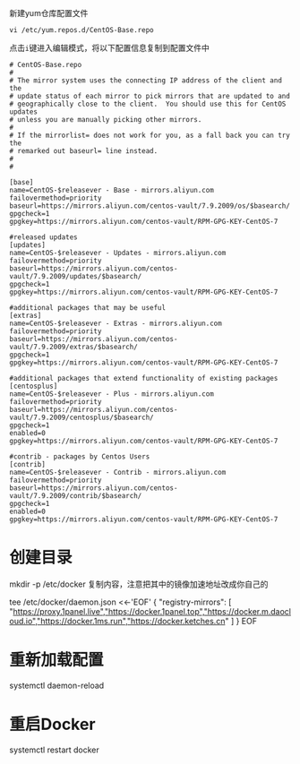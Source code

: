 新建yum仓库配置文件

```
vi /etc/yum.repos.d/CentOS-Base.repo
```

点击`i`键进入编辑模式，将以下配置信息复制到配置文件中

```
# CentOS-Base.repo
#
# The mirror system uses the connecting IP address of the client and the
# update status of each mirror to pick mirrors that are updated to and
# geographically close to the client.  You should use this for CentOS updates
# unless you are manually picking other mirrors.
#
# If the mirrorlist= does not work for you, as a fall back you can try the 
# remarked out baseurl= line instead.
#
#
 
[base]
name=CentOS-$releasever - Base - mirrors.aliyun.com
failovermethod=priority
baseurl=https://mirrors.aliyun.com/centos-vault/7.9.2009/os/$basearch/
gpgcheck=1
gpgkey=https://mirrors.aliyun.com/centos-vault/RPM-GPG-KEY-CentOS-7
 
#released updates 
[updates]
name=CentOS-$releasever - Updates - mirrors.aliyun.com
failovermethod=priority
baseurl=https://mirrors.aliyun.com/centos-vault/7.9.2009/updates/$basearch/
gpgcheck=1
gpgkey=https://mirrors.aliyun.com/centos-vault/RPM-GPG-KEY-CentOS-7
 
#additional packages that may be useful
[extras]
name=CentOS-$releasever - Extras - mirrors.aliyun.com
failovermethod=priority
baseurl=https://mirrors.aliyun.com/centos-vault/7.9.2009/extras/$basearch/
gpgcheck=1
gpgkey=https://mirrors.aliyun.com/centos-vault/RPM-GPG-KEY-CentOS-7
 
#additional packages that extend functionality of existing packages
[centosplus]
name=CentOS-$releasever - Plus - mirrors.aliyun.com
failovermethod=priority
baseurl=https://mirrors.aliyun.com/centos-vault/7.9.2009/centosplus/$basearch/
gpgcheck=1
enabled=0
gpgkey=https://mirrors.aliyun.com/centos-vault/RPM-GPG-KEY-CentOS-7
 
#contrib - packages by Centos Users
[contrib]
name=CentOS-$releasever - Contrib - mirrors.aliyun.com
failovermethod=priority
baseurl=https://mirrors.aliyun.com/centos-vault/7.9.2009/contrib/$basearch/
gpgcheck=1
enabled=0
gpgkey=https://mirrors.aliyun.com/centos-vault/RPM-GPG-KEY-CentOS-7

```

# 创建目录
mkdir -p /etc/docker
复制内容，注意把其中的镜像加速地址改成你自己的

tee /etc/docker/daemon.json <<-'EOF'
{
   "registry-mirrors": [
"https://proxy.1panel.live","https://docker.1panel.top","https://docker.m.daocloud.io","https://docker.1ms.run","https://docker.ketches.cn"
]
}
EOF

# 重新加载配置
systemctl daemon-reload
# 重启Docker
systemctl restart docker
